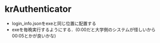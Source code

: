 # krAuthenticator
- login_info.jsonをexeと同じ位置に配置する
- exeを毎晩実行するようにする．(0:00だと大学側のシステムが怪しいから00:05とかが良いかな)